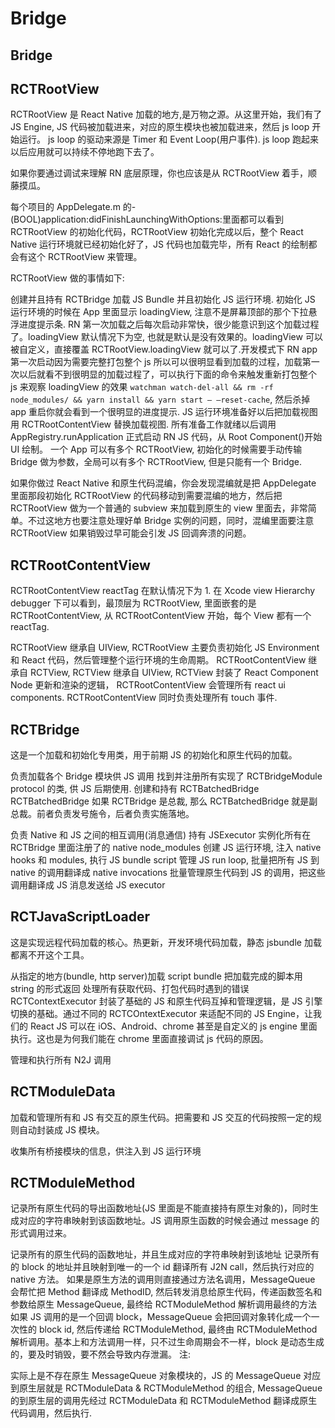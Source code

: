 # Bridge

## Bridge

## RCTRootView

RCTRootView 是 React Native 加载的地方,是万物之源。从这里开始，我们有了 JS Engine, JS 代码被加载进来，对应的原生模块也被加载进来，然后 js loop 开始运行。 js loop 的驱动来源是 Timer 和 Event Loop\(用户事件\). js loop 跑起来以后应用就可以持续不停地跑下去了。

如果你要通过调试来理解 RN 底层原理，你也应该是从 RCTRootView 着手，顺藤摸瓜。

每个项目的 AppDelegate.m 的- \(BOOL\)application:didFinishLaunchingWithOptions:里面都可以看到 RCTRootView 的初始化代码，RCTRootView 初始化完成以后，整个 React Native 运行环境就已经初始化好了，JS 代码也加载完毕，所有 React 的绘制都会有这个 RCTRootView 来管理。

RCTRootView 做的事情如下:

创建并且持有 RCTBridge 加载 JS Bundle 并且初始化 JS 运行环境. 初始化 JS 运行环境的时候在 App 里面显示 loadingView, 注意不是屏幕顶部的那个下拉悬浮进度提示条. RN 第一次加载之后每次启动非常快，很少能意识到这个加载过程了。loadingView 默认情况下为空, 也就是默认是没有效果的。loadingView 可以被自定义，直接覆盖 RCTRootView.loadingView 就可以了.开发模式下 RN app 第一次启动因为需要完整打包整个 js 所以可以很明显看到加载的过程，加载第一次以后就看不到很明显的加载过程了，可以执行下面的命令来触发重新打包整个 js 来观察 loadingView 的效果 `watchman watch-del-all && rm -rf node_modules/ && yarn install && yarn start – –reset-cache`, 然后杀掉 app 重启你就会看到一个很明显的进度提示. JS 运行环境准备好以后把加载视图用 RCTRootContentView 替换加载视图. 所有准备工作就绪以后调用 AppRegistry.runApplication 正式启动 RN JS 代码，从 Root Component\(\)开始 UI 绘制。 一个 App 可以有多个 RCTRootView, 初始化的时候需要手动传输 Bridge 做为参数，全局可以有多个 RCTRootView, 但是只能有一个 Bridge.

如果你做过 React Native 和原生代码混编，你会发现混编就是把 AppDelegate 里面那段初始化 RCTRootView 的代码移动到需要混编的地方，然后把 RCTRootView 做为一个普通的 subview 来加载到原生的 view 里面去，非常简单。不过这地方也要注意处理好单 Bridge 实例的问题，同时，混编里面要注意 RCTRootView 如果销毁过早可能会引发 JS 回调奔溃的问题。

## RCTRootContentView

RCTRootContentView reactTag 在默认情况下为 1. 在 Xcode view Hierarchy debugger 下可以看到，最顶层为 RCTRootView, 里面嵌套的是 RCTRootContentView, 从 RCTRootContentView 开始，每个 View 都有一个 reactTag.

RCTRootView 继承自 UIView, RCTRootView 主要负责初始化 JS Environment 和 React 代码，然后管理整个运行环境的生命周期。 RCTRootContentView 继承自 RCTView, RCTView 继承自 UIView, RCTView 封装了 React Component Node 更新和渲染的逻辑， RCTRootContentView 会管理所有 react ui components. RCTRootContentView 同时负责处理所有 touch 事件.

## RCTBridge

这是一个加载和初始化专用类，用于前期 JS 的初始化和原生代码的加载。

负责加载各个 Bridge 模块供 JS 调用 找到并注册所有实现了 RCTBridgeModule protocol 的类, 供 JS 后期使用. 创建和持有 RCTBatchedBridge RCTBatchedBridge 如果 RCTBridge 是总裁, 那么 RCTBatchedBridge 就是副总裁。前者负责发号施令，后者负责实施落地。

负责 Native 和 JS 之间的相互调用\(消息通信\) 持有 JSExecutor 实例化所有在 RCTBridge 里面注册了的 native node\_modules 创建 JS 运行环境, 注入 native hooks 和 modules, 执行 JS bundle script 管理 JS run loop, 批量把所有 JS 到 native 的调用翻译成 native invocations 批量管理原生代码到 JS 的调用，把这些调用翻译成 JS 消息发送给 JS executor

## RCTJavaScriptLoader

这是实现远程代码加载的核心。热更新，开发环境代码加载，静态 jsbundle 加载都离不开这个工具。

从指定的地方\(bundle, http server\)加载 script bundle 把加载完成的脚本用 string 的形式返回 处理所有获取代码、打包代码时遇到的错误 RCTContextExecutor 封装了基础的 JS 和原生代码互掉和管理逻辑，是 JS 引擎切换的基础。通过不同的 RCTCOntextExecutor 来适配不同的 JS Engine，让我们的 React JS 可以在 iOS、Android、chrome 甚至是自定义的 js engine 里面执行。这也是为何我们能在 chrome 里面直接调试 js 代码的原因。

管理和执行所有 N2J 调用

## RCTModuleData

加载和管理所有和 JS 有交互的原生代码。把需要和 JS 交互的代码按照一定的规则自动封装成 JS 模块。

收集所有桥接模块的信息，供注入到 JS 运行环境

## RCTModuleMethod

记录所有原生代码的导出函数地址\(JS 里面是不能直接持有原生对象的\)，同时生成对应的字符串映射到该函数地址。JS 调用原生函数的时候会通过 message 的形式调用过来。

记录所有的原生代码的函数地址，并且生成对应的字符串映射到该地址 记录所有的 block 的地址并且映射到唯一的一个 id 翻译所有 J2N call，然后执行对应的 native 方法。 如果是原生方法的调用则直接通过方法名调用，MessageQueue 会帮忙把 Method 翻译成 MethodID, 然后转发消息给原生代码，传递函数签名和参数给原生 MessageQueue, 最终给 RCTModuleMethod 解析调用最终的方法 如果 JS 调用的是一个回调 block，MessageQueue 会把回调对象转化成一个一次性的 block id, 然后传递给 RCTModuleMethod, 最终由 RCTModuleMethod 解析调用。基本上和方法调用一样，只不过生命周期会不一样，block 是动态生成的，要及时销毁，要不然会导致内存泄漏。 注:

实际上是不存在原生 MessageQueue 对象模块的，JS 的 MessageQueue 对应到原生层就是 RCTModuleData & RCTModuleMethod 的组合, MessageQueue 的到原生层的调用先经过 RCTModuleData 和 RCTModuleMethod 翻译成原生代码调用，然后执行.

